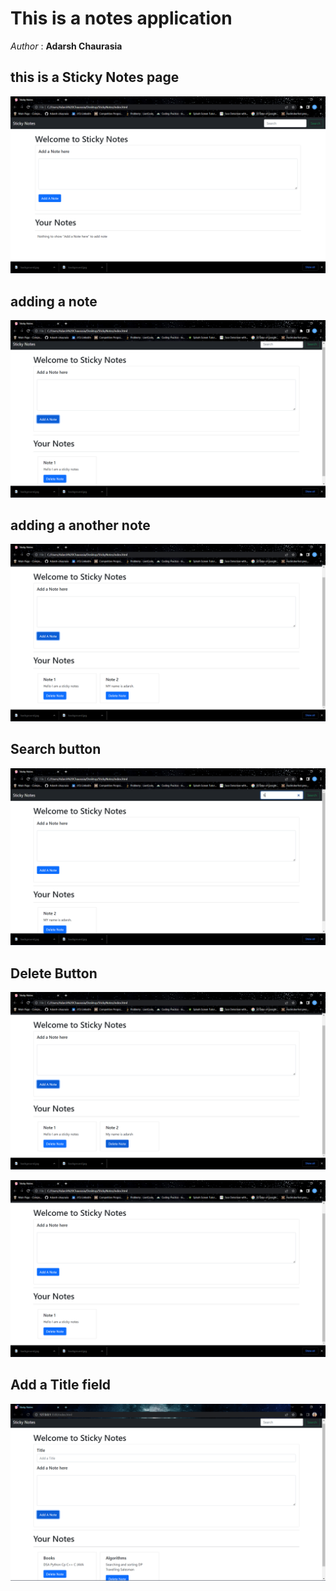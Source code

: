 # This is a notes application

*Author* :  __Adarsh Chaurasia__

## this is a Sticky Notes page
![](Images/StickyNotes.png)

## adding a note
![](Images/Addanote.png)

## adding a another note
![](Images/Anothernote.png)

## Search button 
![](Images/SearchButton.png)

## Delete Button
![](Images/deleteButton2.png)

![](Images/DeleteButton1.png)


## Add a Title field 
![](Images/AddTitle.png)




